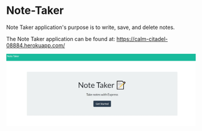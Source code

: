 # Note-Taker

Note Taker application's purpose is to write, save, and delete notes.

The Note Taker application can be found at: https://calm-citadel-08884.herokuapp.com/

![1607965227131.jpeg](./1607965227131.jpeg)

